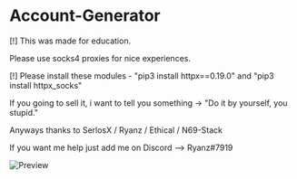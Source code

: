 # Account-Generator

[!] This was made for education.

Please use socks4 proxies for nice experiences.

[!] Please install these modules
    - "pip3 install httpx==0.19.0"
    and "pip3 install httpx_socks"

If you going to sell it, i want to tell you something -> "Do it by yourself, you stupid."

Anyways thanks to SerlosX / Ryanz / Ethical / N69-Stack

If you want me help just add me on Discord --> Ryanz#7919

![Preview](https://media.discordapp.net/attachments/896041076706660422/914747155867111434/unknown.png)
